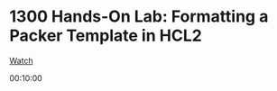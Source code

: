 # 1300 Hands-On Lab: Formatting a Packer Template in HCL2

[Watch](https://app.linuxacademy.com/hands-on-labs/42f11964-de14-42fd-a64a-fa0422a1b036?redirect_uri=https:%2F%2Flinuxacademy.com%2Fcp%2Fmodules%2Fview%2Fid%2F612)

00:10:00
